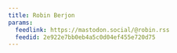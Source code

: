 ```yaml
---
title: Robin Berjon
params:
  feedlink: https://mastodon.social/@robin.rss
  feedid: 2e922e7bb0eb4a5c0d04ef455e720d75
---
```

